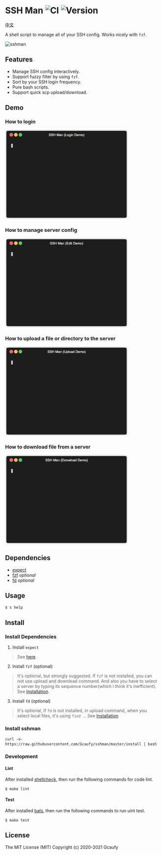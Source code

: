# SSH Man ![CI](https://github.com/Gcaufy/sshman/workflows/CI/badge.svg?branch=master) ![Version](https://img.shields.io/static/v1?label=VER&message=v1.0.5&color=blue)

[中文](README-zh.md)

A shell script to manage all of your SSH config. Works nicely with `fzf`.

![sshman](https://user-images.githubusercontent.com/2182004/75115010-f7755880-5695-11ea-9850-d135117bb885.gif)

## Features

 * Manage SSH config interactively.
 * Support fuzzy filter by using `fzf`.
 * Sort by your SSH login frequency.
 * Pure bash scripts.
 * Support quick scp upload/download.

## Demo

### How to login

<img src="https://raw.githubusercontent.com/Gcaufy/sshman/master/asserts/login.gif" width="400" />

### How to manage server config

<img src="https://raw.githubusercontent.com/Gcaufy/sshman/master/asserts/edit.gif" width="400" />

### How to upload a file or directory to the server

<img src="https://raw.githubusercontent.com/Gcaufy/sshman/master/asserts/upload.gif" width="400" />

### How to download file from a server 

<img src="https://raw.githubusercontent.com/Gcaufy/sshman/master/asserts/download.gif" width="400" />

## Dependencies

 * [expect](https://en.wikipedia.org/wiki/Expect)
 * [fzf](https://github.com/junegunn/fzf) *optional*
 * [fd](https://github.com/sharkdp/fd) *optional*

## Usage

```
$ s help
```

## Install

### Install Dependencies
1. Install `expect`
> See [here](http://www.linuxfromscratch.org/blfs/view/svn/general/expect.html).

2. Install `fzf` (optional)
> It's optional, but strongly suggested. If `fzf` is not installed, you can not use upload and download command. And also you have to select a server by typing its sequence number(which I think it's inefficient). 
See [Installation](https://github.com/junegunn/fzf#installation).

3. Install `fd` (optional)
> It's optional, If `fd` is not installed, in upload command, when you select local files, it's using `find .`.
See [Installation](https://github.com/sharkdp/fd#installation)

### Install sshman

```shell
curl -o- https://raw.githubusercontent.com/Gcaufy/sshman/master/install | bash
```

### Development

#### Lint

After installed [shellcheck](https://github.com/koalaman/shellcheck), then run the following commands for code lint.

```
$ make lint
```

#### Test

After installed [bats](https://github.com/sstephenson/bats), then run the following commands to run uint test.

```
$ make test
```

## License

The MIT License (MIT)
Copyright (c) 2020-2021 Gcaufy

